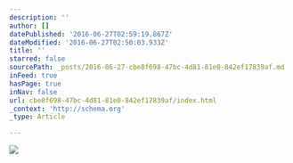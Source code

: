 ```yaml
---
description: ''
author: []
datePublished: '2016-06-27T02:59:19.867Z'
dateModified: '2016-06-27T02:50:03.933Z'
title: ''
starred: false
sourcePath: _posts/2016-06-27-cbe8f698-47bc-4d81-81e0-842ef17839af.md
inFeed: true
hasPage: true
inNav: false
url: cbe8f698-47bc-4d81-81e0-842ef17839af/index.html
_context: 'http://schema.org'
_type: Article

---
```

![](https://the-grid-user-content.s3-us-west-2.amazonaws.com/4edeff93-e8cb-4cf2-83e0-2a992fb4e84d.png)